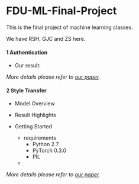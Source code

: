 # FDU-ML-Final-Project
This is the final project of machine learning classes.

We have RSH, GJC and ZS here.

#### 1 Authentication

- Our result:

[](https://github.com/zhangshun97/Machine-Learning-Projects/blob/master/images/authentication.png)

*More details please refer to [our paper]().*

#### 2 Style Transfer

- Model Overview

[](https://github.com/zhangshun97/Machine-Learning-Projects/blob/master/images/styleTransfer.png)

- Result Highlights

[](https://github.com/zhangshun97/Machine-Learning-Projects/blob/master/images/styleTransfer2.png)

- Getting Started

  - requirements
    - Python 2.7
    - PyTorch 0.3.0
    - PIL
  - 

  

*More details please refer to [our paper]().*

## 